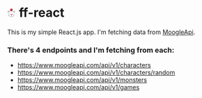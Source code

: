 # <img src="src/moogle-logo.png" width="20"> ff-react

This is my simple React.js app.
I'm fetching data from <a href="https://www.moogleapi.com" target="blank">MoogleApi</a>.

### There's 4 endpoints and I'm fetching from each:

* https://www.moogleapi.com/api/v1/characters
* https://www.moogleapi.com/api/v1/characters/random
* https://www.moogleapi.com/api/v1/monsters
* https://www.moogleapi.com/api/v1/games